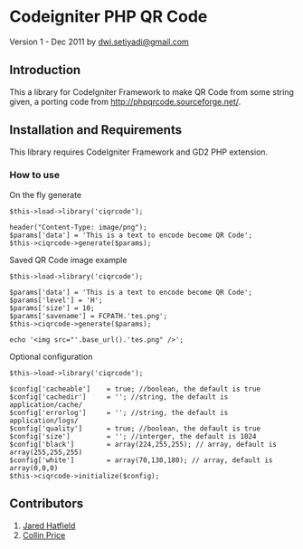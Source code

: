 Codeigniter PHP QR Code
=======================

Version 1 - Dec 2011
by dwi.setiyadi@gmail.com



Introduction
------------

This a library for CodeIgniter Framework to make QR Code from some string given, a porting code from http://phpqrcode.sourceforge.net/.


Installation and Requirements
-----------------------------

This library requires CodeIgniter Framework and GD2 PHP extension.


### How to use ###

On the fly generate

	$this->load->library('ciqrcode');
	
	header("Content-Type: image/png");
	$params['data'] = 'This is a text to encode become QR Code';
	$this->ciqrcode->generate($params);



Saved QR Code image example

	$this->load->library('ciqrcode');
	
	$params['data'] = 'This is a text to encode become QR Code';
	$params['level'] = 'H';
	$params['size'] = 10;
	$params['savename'] = FCPATH.'tes.png';
	$this->ciqrcode->generate($params);
	
	echo '<img src="'.base_url().'tes.png" />';



Optional configuration

	$this->load->library('ciqrcode');
	
	$config['cacheable']	= true; //boolean, the default is true
	$config['cachedir']		= ''; //string, the default is application/cache/
	$config['errorlog']		= ''; //string, the default is application/logs/
	$config['quality']		= true; //boolean, the default is true
	$config['size']			= ''; //interger, the default is 1024
	$config['black']		= array(224,255,255); // array, default is array(255,255,255)
	$config['white']		= array(70,130,180); // array, default is array(0,0,0)
	$this->ciqrcode->initialize($config);


Contributors
------------
1. [Jared Hatfield](https://github.com/JaredHatfield "Jared Hatfield")
2. [Collin Price](https://github.com/collinprice "Collin Price")
